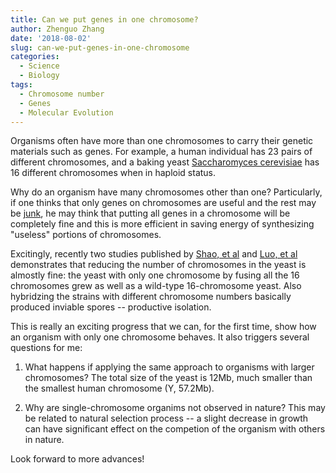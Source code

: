 ```yaml
---
title: Can we put genes in one chromosome?
author: Zhenguo Zhang
date: '2018-08-02'
slug: can-we-put-genes-in-one-chromosome
categories:
  - Science
  - Biology
tags:
  - Chromosome number
  - Genes
  - Molecular Evolution
---
```


Organisms often have more than one chromosomes to carry their
genetic materials such as genes. For example, a human
individual has 23 pairs of different chromosomes, and a
baking yeast [Saccharomyces cerevisiae](https://en.wikipedia.org/wiki/Saccharomyces_cerevisiae)
has 16 different chromosomes when in haploid status.

Why do an organism have many chromosomes other than one?
Particularly, if one thinks that only genes on chromosomes
are useful and the rest may be [junk](https://en.wikipedia.org/wiki/Non-coding_DNA#Junk_DNA),
he may think that putting all genes in a chromosome will be
completely fine and this is more efficient in saving
energy of synthesizing "useless" portions of chromosomes.

Excitingly, recently two studies published by [Shao, et al](https://www.nature.com/articles/s41586-018-0382-x)
and [Luo, et al](https://www.nature.com/articles/s41586-018-0374-x)
demonstrates that reducing the number of chromosomes in the
yeast is almostly fine: the yeast with only one chromosome
by fusing all the 16 chromosomes grew as well as a wild-type
16-chromosome yeast. Also hybridzing the strains with
different chromosome numbers basically produced inviable
spores -- productive isolation.

This is really an exciting progress that we can, for the
first time, show how an organism with only one chromosome
behaves. It also triggers several questions for me:

1. What happens if applying the same approach to organisms
with larger chromosomes? The total size of the yeast is 12Mb, much smaller than the smallest human chromosome (Y, 57.2Mb).

2. Why are single-chromosome organims not observed in nature? 
This may be related to natural selection process -- a
slight decrease in growth can have significant effect on
the competion of the organism with others in nature.

Look forward to more advances!